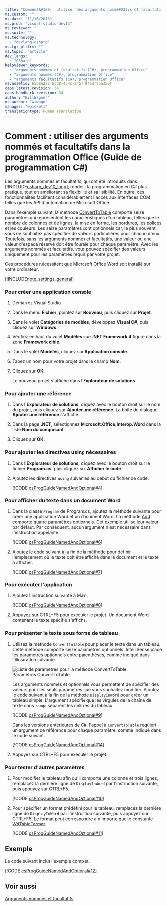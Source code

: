 ```yaml
---
title: "Comment&#160;: utiliser des arguments nomm&#233;s et facultatifs dans la programmation Office (Guide de programmation&#160;C#) | Microsoft Docs"
ms.custom: ""
ms.date: "11/16/2016"
ms.prod: "visual-studio-dev14"
ms.reviewer: ""
ms.suite: ""
ms.technology: 
  - "devlang-csharp"
ms.tgt_pltfrm: ""
ms.topic: "article"
dev_langs: 
  - "CSharp"
helpviewer_keywords: 
  - "arguments nommés et facultatifs (C#), programmation Office"
  - "arguments nommés (C#), programmation Office"
  - "arguments facultatifs (C#), programmation Office"
ms.assetid: 65b8a222-bcd8-454c-845f-84adff5a356f
caps.latest.revision: 34
caps.handback.revision: 34
author: "BillWagner"
ms.author: "wiwagn"
manager: "wpickett"
translationtype: Human Translation
---
```

# Comment&#160;: utiliser des arguments nomm&#233;s et facultatifs dans la programmation Office (Guide de programmation&#160;C#)
Les arguments nommés et facultatifs, qui ont été introduits dans [!INCLUDE[csharp_dev10_long](../../../csharp/programming-guide/classes-and-structs/includes/csharp_dev10_long_md.md)], rendent la programmation en C\# plus pratique, tout en améliorant sa flexibilité et sa lisibilité. En outre, ces fonctionnalités facilitent considérablement l'accès aux interfaces COM telles que les API d'automation de Microsoft Office.  
  
 Dans l'exemple suivant, la méthode [ConvertToTable](http://go.microsoft.com/fwlink/?LinkId=145378) comporte seize paramètres qui représentent les caractéristiques d'un tableau, telles que le nombre de colonnes et de lignes, la mise en forme, les bordures, les polices et les couleurs.  Les seize paramètres sont optionnels car, le plus souvent, vous ne souhaitez pas spécifier de valeurs particulières pour chacun d'eux.  Toutefois, sans les arguments nommés et facultatifs, une valeur ou une valeur d'espace réservé doit être fournie pour chaque paramètre.  Avec les arguments nommés et facultatifs, vous pouvez spécifier des valeurs uniquement pour les paramètres requis par votre projet.  
  
 Ces procédures nécessitent que Microsoft Office Word soit installé sur votre ordinateur.  
  
 [!INCLUDE[note_settings_general](../../../csharp/language-reference/compiler-messages/includes/note_settings_general_md.md)]  
  
### Pour créer une application console  
  
1.  Démarrez Visual Studio.  
  
2.  Dans le menu **Fichier**, pointez sur **Nouveau**, puis cliquez sur **Projet**.  
  
3.  Dans le volet **Catégories de modèles**, développez **Visual C\#**, puis cliquez sur **Windows**.  
  
4.  Vérifiez en haut du volet **Modèles** que **.NET Framework 4** figure dans la zone **Framework cible**.  
  
5.  Dans le volet **Modèles**, cliquez sur **Application console**.  
  
6.  Tapez un nom pour votre projet dans le champ **Nom**.  
  
7.  Cliquez sur **OK**.  
  
     Le nouveau projet s'affiche dans l'**Explorateur de solutions**.  
  
### Pour ajouter une référence  
  
1.  Dans l'**Explorateur de solutions**, cliquez avec le bouton droit sur le nom du projet, puis cliquez sur **Ajouter une référence**.  La boîte de dialogue **Ajouter une référence** s'affiche.  
  
2.  Dans la page **.NET**, sélectionnez **Microsoft.Office.Interop.Word** dans la liste **Nom du composant**.  
  
3.  Cliquez sur **OK**.  
  
### Pour ajouter les directives using nécessaires  
  
1.  Dans l'**Explorateur de solutions**, cliquez avec le bouton droit sur le fichier **Program.cs**, puis cliquez sur **Afficher le code**.  
  
2.  Ajoutez les directives `using` suivantes au début du fichier de code.  
  
     [!CODE [csProgGuideNamedAndOptional#4](../CodeSnippet/VS_Snippets_VBCSharp/csprogguidenamedandoptional#4)]  
  
### Pour afficher du texte dans un document Word  
  
1.  Dans la classe `Program` de Program.cs, ajoutez la méthode suivante pour créer une application Word et un document Word.  La méthode [Add](http://go.microsoft.com/fwlink/?LinkId=145381) comporte quatre paramètres optionnels.  Cet exemple utilise leur valeur par défaut.  Par conséquent, aucun argument n'est nécessaire dans l'instruction appelante.  
  
     [!CODE [csProgGuideNamedAndOptional#6](../CodeSnippet/VS_Snippets_VBCSharp/csprogguidenamedandoptional#6)]  
  
2.  Ajoutez le code suivant à la fin de la méthode pour définir l'emplacement où le texte doit être affiché dans le document et le texte à afficher.  
  
     [!CODE [csProgGuideNamedAndOptional#7](../CodeSnippet/VS_Snippets_VBCSharp/csprogguidenamedandoptional#7)]  
  
### Pour exécuter l'application  
  
1.  Ajoutez l'instruction suivante à Main.  
  
     [!CODE [csProgGuideNamedAndOptional#8](../CodeSnippet/VS_Snippets_VBCSharp/csprogguidenamedandoptional#8)]  
  
2.  Appuyez sur CTRL\+F5 pour exécuter le projet.  Un document Word contenant le texte spécifié s'affiche.  
  
### Pour présenter le texte sous forme de tableau  
  
1.  Utilisez la méthode `ConvertToTable` pour placer le texte dans un tableau.  Cette méthode comporte seize paramètres optionnels.  IntelliSense place les paramètres optionnels entre parenthèses, comme indiqué dans l'illustration suivante.  
  
     ![Liste de paramètres pour la méthode ConvertToTable.](../../../csharp/programming-guide/classes-and-structs/media/convert_tableparameters.png "Convert\_TableParameters")  
Paramètres ConvertToTable  
  
     Les arguments nommés et optionnels vous permettent de spécifier des valeurs pour les seuls paramètres que vous souhaitez modifier.  Ajoutez le code suivant à la fin de la méthode `DisplayInWord` pour créer un tableau simple.  L'argument spécifie que les virgules de la chaîne de texte dans `range` séparent les cellules du tableau.  
  
     [!CODE [csProgGuideNamedAndOptional#9](../CodeSnippet/VS_Snippets_VBCSharp/csprogguidenamedandoptional#9)]  
  
     Dans les versions antérieures de C\#, l'appel à `ConvertToTable` requiert un argument de référence pour chaque paramètre, comme indiqué dans le code suivant.  
  
     [!CODE [csProgGuideNamedAndOptional#14](../CodeSnippet/VS_Snippets_VBCSharp/csprogguidenamedandoptional#14)]  
  
2.  Appuyez sur CTRL\+F5 pour exécuter le projet.  
  
### Pour tester d'autres paramètres  
  
1.  Pour modifier le tableau afin qu'il comporte une colonne et trois lignes, remplacez la dernière ligne de `DisplayInWord` par l'instruction suivante, puis appuyez sur CTRL\+F5.  
  
     [!CODE [csProgGuideNamedAndOptional#10](../CodeSnippet/VS_Snippets_VBCSharp/csprogguidenamedandoptional#10)]  
  
2.  Pour spécifier un format prédéfini pour le tableau, remplacez la dernière ligne de `DisplayInWord` par l'instruction suivante, puis appuyez sur CTRL\+F5.  Le format peut correspondre à n'importe quelle constante [WdTableFormat](http://go.microsoft.com/fwlink/?LinkId=145382).  
  
     [!CODE [csProgGuideNamedAndOptional#11](../CodeSnippet/VS_Snippets_VBCSharp/csprogguidenamedandoptional#11)]  
  
## Exemple  
 Le code suivant inclut l'exemple complet.  
  
 [!CODE [csProgGuideNamedAndOptional#12](../CodeSnippet/VS_Snippets_VBCSharp/csprogguidenamedandoptional#12)]  
  
## Voir aussi  
 [Arguments nommés et facultatifs](../../../csharp/programming-guide/classes-and-structs/named-and-optional-arguments.md)